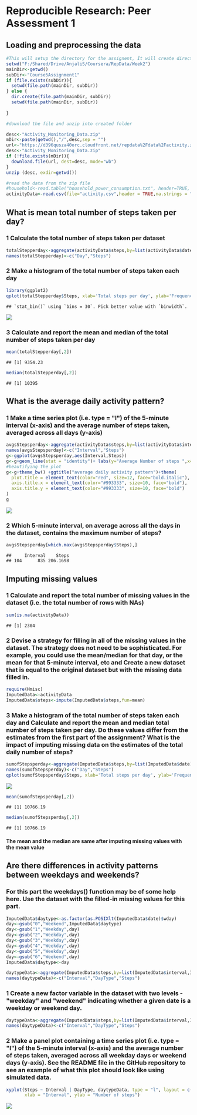 # Reproducible Research: Peer Assessment 1


## Loading and preprocessing the data

```r
#This will setup the directory for the assignent, It will create directory, download the files from the web and will unzip the files to be use for the analysis
setwd("F:/Shared/Drive/AnjaliS/Coursera/RepData/Week2")
mainDir<-getwd()
subDir<-"Course5Assignment1"
if (file.exists(subDir)){
  setwd(file.path(mainDir, subDir))
} else {
  dir.create(file.path(mainDir, subDir))
  setwd(file.path(mainDir, subDir))
  
}

#download the file and unzip into created folder

desc<-"Activity_Monitoring_Data.zip"
mDir<-paste(getwd(),"/",desc,sep = "")
url<-"https://d396qusza40orc.cloudfront.net/repdata%2Fdata%2Factivity.zip"
desc<-"Activity_Monitoring_Data.zip"
if (!file.exists(mDir)){
  download.file(url, dest=desc, mode="wb") 
}
unzip (desc, exdir=getwd())

#read the data from the zip file
#household<-read.table("household_power_consumption.txt", header=TRUE, na.strings="?", sep=";")
activityData<-read.csv(file="activity.csv",header = TRUE,na.strings = "NA",sep = ",")
```


## What is mean total number of steps taken per day?
### 1 Calculate the total number of steps taken per dataset

```r
totalStepperday<-aggregate(activityData$steps,by=list(activityData$date),sum,na.rm=TRUE)
names(totalStepperday)<-c("Day","Steps")
```
### 2 Make a histogram of the total number of steps taken each day

```r
library(ggplot2)
qplot(totalStepperday$Steps, xlab='Total steps per day', ylab='Frequency')
```

```
## `stat_bin()` using `bins = 30`. Pick better value with `binwidth`.
```

![](PA1_template2_files/figure-html/unnamed-chunk-3-1.png)<!-- -->


### 3 Calculate and report the mean and median of the total number of steps taken per day

```r
mean(totalStepperday[,2])
```

```
## [1] 9354.23
```

```r
median(totalStepperday[,2])
```

```
## [1] 10395
```
## What is the average daily activity pattern?
### 1 Make a time series plot (i.e. type = "l") of the 5-minute interval (x-axis) and the average number of steps taken, averaged across all days (y-axis)

```r
avgsStepsperday<-aggregate(activityData$steps,by=list(activityData$interval),mean,na.rm=TRUE)
names(avgsStepsperday)<-c("Interval","Steps")
g<-ggplot(avgsStepsperday,aes(Interval,Steps))
g<-g+geom_line(stat = "identity")+ labs(y="Average Number of steps ",x=" 5-minute interval")
#beautifying the plot
g<-g+theme_bw() +ggtitle("average daily activity pattern")+theme(
  plot.title = element_text(color="red", size=12, face="bold.italic"),
  axis.title.x = element_text(color="#993333", size=10, face="bold"),
  axis.title.y = element_text(color="#993333", size=10, face="bold")
)
g
```

![](PA1_template2_files/figure-html/unnamed-chunk-5-1.png)<!-- -->

### 2 Which 5-minute interval, on average across all the days in the dataset, contains the maximum number of steps?

```r
avgsStepsperday[which.max(avgsStepsperday$Steps),]
```

```
##     Interval    Steps
## 104      835 206.1698
```
## Imputing missing values
### 1 Calculate and report the total number of missing values in the dataset (i.e. the total number of rows with NAs)

```r
sum(is.na(activityData))
```

```
## [1] 2304
```
### 2 Devise a strategy for filling in all of the missing values in the dataset. The strategy does not need to be sophisticated. For example, you could use the mean/median for that day, or the mean for that 5-minute interval, etc and  Create a new dataset that is equal to the original dataset but with the missing data filled in.

```r
require(Hmisc)
ImputedData<-activityData
ImputedData$steps<-impute(ImputedData$steps,fun=mean)
```

### 3 Make a histogram of the total number of steps taken each day and Calculate and report the mean and median total number of steps taken per day. Do these values differ from the estimates from the first part of the assignment? What is the impact of imputing missing data on the estimates of the total daily number of steps?


```r
sumofStepsperday<-aggregate(ImputedData$steps,by=list(ImputedData$date),sum)
names(sumofStepsperday)<-c("Day","Steps")
qplot(sumofStepsperday$Steps, xlab='Total steps per day', ylab='Frequency')
```

![](PA1_template2_files/figure-html/unnamed-chunk-9-1.png)<!-- -->

```r
mean(sumofStepsperday[,2])
```

```
## [1] 10766.19
```

```r
median(sumofStepsperday[,2])
```

```
## [1] 10766.19
```
#### The mean and the median are same after imputing missing values with the mean value 

## Are there differences in activity patterns between weekdays and weekends?

### For this part the weekdays() function may be of some help here. Use the dataset with the filled-in missing values for this part.


```r
ImputedData$daytype<-as.factor(as.POSIXlt(ImputedData$date)$wday)
day<-gsub("0","Weekend",ImputedData$daytype)
day<-gsub("1","Weekday",day)
day<-gsub("2","Weekday",day)
day<-gsub("3","Weekday",day)
day<-gsub("4","Weekday",day)
day<-gsub("5","Weekday",day)
day<-gsub("6","Weekend",day)
ImputedData$daytype<-day

daytypeData<-aggregate(ImputedData$steps,by=list(ImputedData$interval,ImputedData$daytype),mean)
names(daytypeData)<-c("Interval","DayType","Steps")
```

### 1 Create a new factor variable in the dataset with two levels - "weekday" and "weekend" indicating whether a given date is a weekday or weekend day.

```r
daytypeData<-aggregate(ImputedData$steps,by=list(ImputedData$interval,ImputedData$daytype),mean)
names(daytypeData)<-c("Interval","DayType","Steps")
```
### 2 Make a panel plot containing a time series plot (i.e. type = "l") of the 5-minute interval (x-axis) and the average number of steps taken, averaged across all weekday days or weekend days (y-axis). See the README file in the GitHub repository to see an example of what this plot should look like using simulated data.


```r
xyplot(Steps ~ Interval | DayType, daytypeData, type = "l", layout = c(1, 2), 
       xlab = "Interval", ylab = "Number of steps")
```

![](PA1_template2_files/figure-html/unnamed-chunk-12-1.png)<!-- -->

